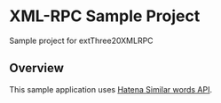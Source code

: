 
XML-RPC Sample Project
==================

Sample project for extThree20XMLRPC


Overview
--------

This sample application uses [Hatena Similar words API](http://developer.hatena.ne.jp/ja/documents/keyword/apis/association).
